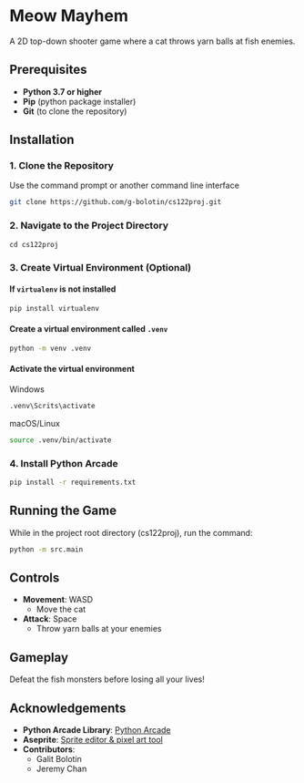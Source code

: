 # Meow Mayhem

A 2D top-down shooter game where a cat throws yarn balls at fish enemies.

## Prerequisites
- **Python 3.7 or higher** 
- **Pip** (python package installer)
- **Git** (to clone the repository)

## Installation
### 1. Clone the Repository
Use the command prompt or another command line interface
```bash
git clone https://github.com/g-bolotin/cs122proj.git
````

### 2. Navigate to the Project Directory

```
cd cs122proj
```

### 3. Create Virtual Environment (Optional)
#### If `virtualenv` is not installed
```bash
pip install virtualenv
```

#### Create a virtual environment called `.venv`
```bash
python -m venv .venv
```

#### Activate the virtual environment
Windows
```bash
.venv\Scrits\activate
```
macOS/Linux
```bash
source .venv/bin/activate
```

### 4. Install Python Arcade
```bash
pip install -r requirements.txt
```

## Running the Game
While in the project root directory (cs122proj), run the command:
```bash
python -m src.main
```

## Controls
- **Movement**: WASD
  - Move the cat
- **Attack**: Space
  - Throw yarn balls at your enemies

## Gameplay
Defeat the fish monsters before losing all your lives!

## Acknowledgements
- **Python Arcade Library**: [Python Arcade](api.arcade.academy)
- **Aseprite**: [Sprite editor & pixel art tool](aseprite.org)
- **Contributors**: 
  - Galit Bolotin
  - Jeremy Chan